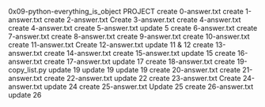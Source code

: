0x09-python-everything_is_object PROJECT
create 0-answer.txt
create 1-answer.txt
create 2-answer.txt
Create 3-answer.txt
create 4-answer.txt
create 4-answer.txt
create 5-answer.txt
update 5
create 6-answer.txt
create 7-answer.txt
create 8-answer.txt
create 9-answer.txt
create 10-answer.txt
create 11-answer.txt
Create 12-answer.txt
update 11 & 12
create 13-answer.txt
create 14-answer.txt
create 15-answer.txt
update 15
create 16-answer.txt
create 17-answer.txt
update 17
create 18-answer.txt
create 19-copy_list.py
update 19
update 19
update 19
create 20-answer.txt
create 21-answer.txt
create 22-answer.txt
update 22
create 23-answer.txt
Create 24-answer.txt
update 24
create 25-answer.txt
Update 25
create 26-answer.txt
update 26
